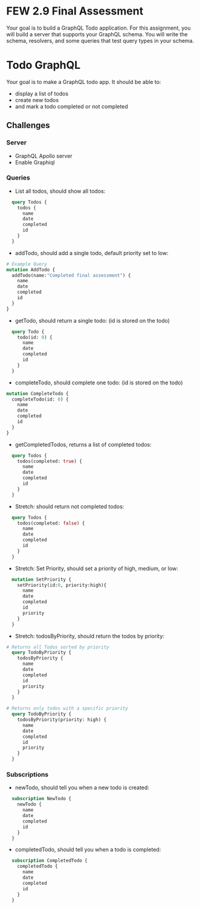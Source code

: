 # FEW 2.9 Final Assessment

Your goal is to build a GraphQL Todo application. For this assignment, you will build a server that supports your GraphQL schema. You will write the schema, resolvers, and some queries that test query types in your schema. 

# Todo GraphQL

Your goal is to make a GraphQL todo app. It should be able to:

- display a list of todos
- create new todos
- and mark a todo completed or not completed

## Challenges

### Server

- GraphQL Apollo server
- Enable Graphiql

### Queries
- List all todos, should show all todos:
```graphql
  query Todos {
    todos {
      name 
      date
      completed 
      id
    }
  }
```
- addTodo, should add a single todo, default priority set to low:
```graphql
# Example Query
mutation AddTodo {
  addTodo(name:"Completed final assessment") {
    name
    date
    completed
    id
  }
}
```
- getTodo, should return a single todo: (id is stored on the todo)
```graphql
  query Todo {
    todo(id: 0) {
      name 
      date
      completed 
      id
    }
  }
```
- completeTodo, should complete one todo: (id is stored on the todo)
```graphql
mutation CompleteTodo {
  completeTodo(id: 0) {
    name
    date
    completed
    id
  }
}
```
- getCompletedTodos, returns a list of completed todos:
```graphql
  query Todos {
    todos(completed: true) {
      name 
      date
      completed 
      id
    }
  }
```
- Stretch: should return not completed todos:
```graphql
  query Todos {
    todos(completed: false) {
      name 
      date
      completed 
      id
    }
  }
```
- Stretch: Set Priority, should set a priority of high, medium, or low:
```graphql
  mutation SetPriority {
    setPriority(id:0, priority:high){
      name 
      date
      completed 
      id
      priority
    }
  }
```
- Stretch: todosByPriority, should return the todos by priority:
```graphql
# Returns all Todos sorted by priority
  query TodoByPriority {
    todosByPriority {
      name 
      date
      completed 
      id
      priority
    }
  }

# Returns only todos with a specific priority
  query TodoByPriority {
    todosByPriority(priority: high) {
      name 
      date
      completed 
      id
      priority
    }
  }
```

### Subscriptions 
- newTodo, should tell you when a new todo is created:
```graphql
  subscription NewTodo {
    newTodo {
      name
      date
      completed
      id
    }
  }
```
- completedTodo, should tell you when a todo is completed:
```graphql
  subscription CompletedTodo {
    completedTodo {
      name
      date
      completed
      id
    }
  }
```